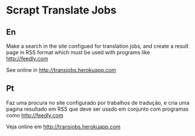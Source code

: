 Scrapt Translate Jobs
=====================

## En ##
Make a search in the site configued for translation jobs, and create a result page in RSS format which must be used with programs like http://feedly.com

See online in http://transjobs.herokuapp.com

## Pt ##
Faz uma procura no site configurado por trabalhos de tradução, e cria uma pagina resultado em RSS que deve ser usado em conjunto com programas como http://feedly.com

Veja online em http://transjobs.herokuapp.com
